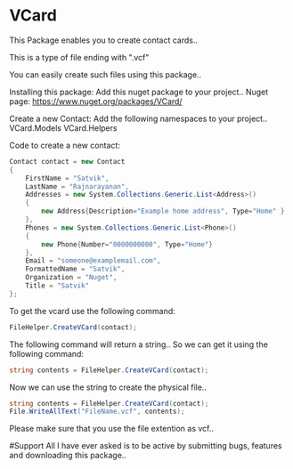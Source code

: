 # VCard

This Package enables you to create contact cards..

This is a type of file ending with ".vcf"

You can easily create such files using this package..

Installing this package:
Add this nuget package to your project..
Nuget page: https://www.nuget.org/packages/VCard/

Create a new Contact:
Add the following namespaces to your project..
VCard.Models
VCard.Helpers

Code to create a new contact:
```C#
Contact contact = new Contact
{
    FirstName = "Satvik",
    LastName = "Rajnarayanan",
    Addresses = new System.Collections.Generic.List<Address>()
    {
        new Address{Description="Example home address", Type="Home" }
    },
    Phones = new System.Collections.Generic.List<Phone>()
    {
        new Phone{Number="0000000000", Type="Home"}
    },
    Email = "someone@examplemail.com",
    FormattedName = "Satvik",
    Organization = "Nuget",
    Title = "Satvik"
};
```
To get the vcard use the following command:
```C#
FileHelper.CreateVCard(contact);
```

The following command will return a string..
So we can get it using the following command:

```C#
string contents = FileHelper.CreateVCard(contact);
```

Now we can use the string to create the physical file..
```C#
string contents = FileHelper.CreateVCard(contact);
File.WriteAllText("FileName.vcf", contents);
```
Please make sure that you use the file extention as vcf..

#Support
All I have ever asked is to be active by submitting bugs, features and downloading this package..
